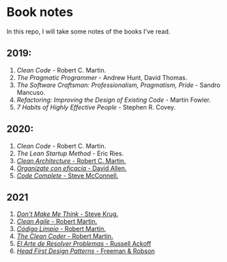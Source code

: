 # Book notes

In this repo, I will take some notes of the books I've read.

## 2019:

1. _Clean Code_ - Robert C. Martin.
2. _The Pragmatic Programmer_ - Andrew Hunt, David Thomas.
3. _The Software Craftsman: Professionalism, Pragmatism, Pride_ - Sandro Mancuso.
4. _Refactoring: Improving the Design of Existing Code_ - Martin Fowler.
5. _7 Habits of Highly Effective People_ - Stephen R. Covey.

## 2020:

1. _Clean Code_ - Robert C. Martin.
2. _The Lean Startup Method_ - Eric Ries.
3. [_Clean Architecture_ - Robert C. Martin.](CleanArchitecture-RobertCMartin.md)
4. [_Organízate con eficacia_ - David Allen.](OrganizateConEficacia-DavidAllen.md)
5. [_Code Complete_ - Steve McConnell.](CodeComplete-SteveMcConnell.md)

## 2021

1. [_Don't Make Me Think_ - Steve Krug.](DontMakeMeThink-SteveKrug.md)
2. [_Clean Agile_ - Robert Martin.](CleanAgile-RobertMartin.md)
3. [_Código Limpio_ - Robert Martin.](CodigoLimpio-RobertMartin.md)
4. [_The Clean Coder_ - Robert Martin.](TheCleanCoder-RobertMartin.md)
5. [_El Arte de Resolver Problemas_ - Russell Ackoff](ElArteDeResolverProblemas-RussellAckoff.md)
6. [_Head First Design Patterns_ - Freeman & Robson](HeadFirstDesignPatterns-FreemanRobson.md)